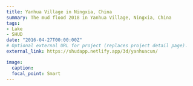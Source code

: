 ```yaml
---
title: Yanhua Village in Ningxia, China
summary: The mud flood 2018 in Yanhua Village, Ningxia, China
tags:
- Lake
- SHUD
date: "2016-04-27T00:00:00Z"
# Optional external URL for project (replaces project detail page).
external_link: https://shudapp.netlify.app/3d/yanhuacun/

image:
  caption:
  focal_point: Smart
---
```

